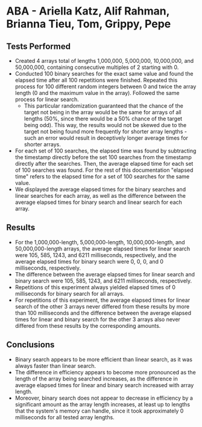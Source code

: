 # ABA - Ariella Katz, Alif Rahman, Brianna Tieu, Tom, Grippy, Pepe
## Tests Performed
* Created 4 arrays total of lengths 1,000,000, 5,000,000, 10,000,000, and 50,000,000, containing consecutive multiples of 2 starting with 0.
* Conducted 100 binary searches for the exact same value and found the elapsed time after all 100 repetitions were finished. Repeated this process for 100 different random integers between 0 and twice the array length (0 and the maximum value in the array). Followed the same process for linear search. 
  * This particular randomization guaranteed that the chance of the target not being in the array would be the same for arrays of all lengths  (50%, since there would be a 50% chance of the target being odd). This way, the results would not be skewed due to the target not being found more frequently for shorter array lengths - such an error would result in deceptively longer average times for shorter arrays.
* For each set of 100 searches, the elapsed time was found by subtracting the timestamp directly before the set 100 searches from the timestamp directly after the searches. Then, the average elapsed time for each set of 100 searches was found. For the rest of this documentation "elapsed time" refers to the elapsed time for a set of 100 searches for the same value.
* We displayed the average elapsed times for the binary searches and linear searches for each array, as well as the difference between the average elapsed times for binary search and linear search for each array. 

## Results
* For the 1,000,000-length, 5,000,000-length, 10,000,000-length, and 50,000,000-length arrays, the average elapsed times for linear search were 105, 585, 1243, and 6211 milliseconds, respectively, and the average elapsed times for binary search were 0, 0, 0, and 0 milliseconds, respectively.
* The difference between the average elapsed times for linear search and binary search were 105, 585, 1243, and 6211 milliseconds, respectively.
* Repetitions of this experiment always yielded elapsed times of 0 milliseconds for binary search for all arrays.
* For repetitions of this experiment, the average elapsed times for linear search of the other 3 arrays never differed from these results by more than 100 milliseconds and the difference between the average elapsed times for linear and binary search for the other 3 arrays also never differed from these results by the corresponding amounts.

## Conclusions
* Binary search appears to be more efficient than linear search, as it was always faster than linear search.
* The difference in efficiency appears to become more pronounced as the length of the array being searched increases, as the difference in average elapsed times for linear and binary search increased with array length.
* Moreover, binary search does not appear to decrease in efficiency by a significant amount as the array length increases, at least up to lengths that the system's memory can handle, since it took approximately 0 milliseconds for all tested array lengths.
